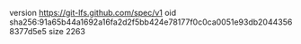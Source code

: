 version https://git-lfs.github.com/spec/v1
oid sha256:91a65b44a1692a16fa2d2f5bb424e78177f0c0ca0051e93db20443568377d5e5
size 2263

